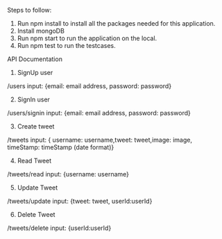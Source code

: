 Steps to follow:

1. Run npm install to install all the packages needed for this application.
2. Install mongoDB
2. Run npm start to run the application on the local.
3. Run npm test to run the testcases. 


API Documentation

<!-- sign Up and SignIn : users.js/routes -->
1. SignUp user

/users
 input: {email: email address, password: password}

2. SignIn user

 /users/signin
 input: {email: email address, password: password}

<!-- CRUD tweet : tweets.js/routes -->

 3. Create tweet

 /tweets
 input: {  username: username,tweet: tweet,image: image, timeStamp: timeStamp (date format)}

4. Read Tweet

/tweets/read
input: {username: username}

5. Update Tweet

/tweets/update
 input: {tweet: tweet, userId:userId}

6. Delete Tweet

/tweets/delete
 input: {userId:userId}